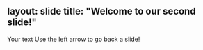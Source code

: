 layout: slide
title: "Welcome to our second slide!"
---
Your text
Use the left arrow to go back a slide!
